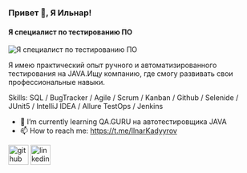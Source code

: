 ### Привет 👋, Я Ильнар!
#### Я специалист по тестированию ПО
![Я специалист по тестированию ПО](https://arturssmirnovs.github.io/github-profile-readme-generator/images/banner.png)

Я имею практический опыт ручного и автоматизированного тестирования на JAVA.Ищу компанию, где смогу развивать свои профессиональные навыки.

Skills: SQL / BugTracker / Agile / Scrum / Kanban / Github / Selenide / JUnit5 / IntelliJ IDEA / Allure TestOps / Jenkins

- 🌱 I’m currently learning QA.GURU на автотестировщика JAVA 
- 📫 How to reach me: https://t.me/IlnarKadyyrov 


[<img src='https://cdn.jsdelivr.net/npm/simple-icons@3.0.1/icons/github.svg' alt='github' height='40'>](https://github.com/https://github.com/Ilnartest)  [<img src='https://cdn.jsdelivr.net/npm/simple-icons@3.0.1/icons/linkedin.svg' alt='linkedin' height='40'>](https://www.linkedin.com/in/https://www.linkedin.com/in/ilnarkadyyrov/)  




